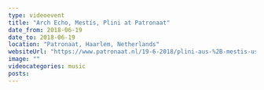 ```yaml
---
type: videoevent
title: "Arch Echo, Mestís, Plini at Patronaat"
date_from: 2018-06-19
date_to: 2018-06-19
location: "Patronaat, Haarlem, Netherlands"
websiteUrl: "https://www.patronaat.nl/19-6-2018/plini-aus-%2B-mestis-usa-%2B-arch-echo-usa-"
image: ""
videocategories: music
posts: 
---
```

